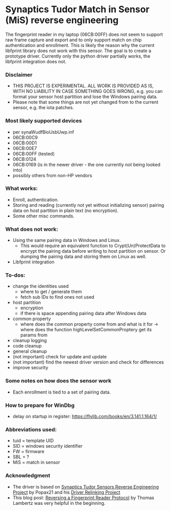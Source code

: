 # Synaptics Tudor Match in Sensor (MiS) reverse engineering

The fingerprint reader in my laptop (06CB:00FF) does not seem to support raw frame capture and export and to only support match on chip authentication and enrollment. This is likely the reason why the current libfprint library does not work with this sensor. The goal is to create a prototype driver. Currently only the python driver partially works, the libfprint integration does not.


### Disclaimer

- THIS PROJECT IS EXPERIMENTAL. ALL WORK IS PROVIDED AS IS, WITH NO LIABILITY IN CASE SOMETHING GOES WRONG, e.g. you can format your sensor host partition and lose the Windows pairing data.
- Please note that some things are not yet changed from to the current sensor, e.g. the iota patches.


### Most likely supported devices

- per synaWudfBioUsbUwp.inf
- 06CB:00C9
- 06CB:00D1
- 06CB:00E7
- 06CB:00FF (tested)
- 06CB:0124
- 06CB:0169 (is in the newer driver - the one currently not being looked into)
- possibly others from non-HP vendors


### What works:

- Enroll, authentication.
- Storing and reading (currently not yet without initializing sensor) pairing data on host partition in plain text (no encryption).
- Some other misc commands.


### What does not work:
- Using the same pairing data in Windows and Linux.
    - This would require an equivalent function to Crypt(Un)ProtectData to encrypt the pairing data before writing to host partition on sensor. Or dumping the pairing data and storing them on Linux as well.
- Libfprint integration


### To-dos:

- change the identities used
    - where to get / generate them
    - fetch sub IDs to find ones not used
- host partition
    - encryption
    - if there is space appending pairing data after Windows data
- common property
    - where does the common property come from and what is it for
    -> where does the function highLevelSetCommonProptery get its params from
- cleanup logging
- code cleanup
- general cleanup
- (not important) check for update and update
- (not important) find the newest driver version and check for differences
- improve security

### Some notes on how does the sensor work
- Each enrollment is tied to a set of pairing data.


### How to prepare for WinDbg

- delay on startup in register: https://flylib.com/books/en/3.141.1.164/1/


### Abbreviations used:

- tuid = template UID
- SID = windows security identifier
- FW = firmware
- SBL = ?
- MiS = match in sensor


### Acknowledgment

- The driver is based on [Synaptics Tudor Sensors Reverse Engineering Project](https://github.com/Popax21/synaTudor/tree/rev) by Popax21 and his [Driver Relinking Project](https://github.com/Popax21/synaTudor/tree/relink)
- This blog post: [Reversing a Fingerprint Reader Protocol](https://blog.th0m.as/misc/fingerprint-reversing/) by Thomas Lambertz was very helpful in the beginning.
